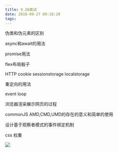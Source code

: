 ```yaml
---
title: 9.26面试
date: 2018-09-27 09:18:28
tags:
---
```



伪类和伪元素的区别

async和await的用法

promise用法

flex布局骰子

HTTP cookie sessionstorage localstorage

重定向的用法

event loop

浏览器渲染展示网页的过程

commonJS AMD,CMD,UMD的存在的意义和简单的使用

设计基于观察者模式的事件绑定机制

css 权重

 ![](../images/i.jpg)